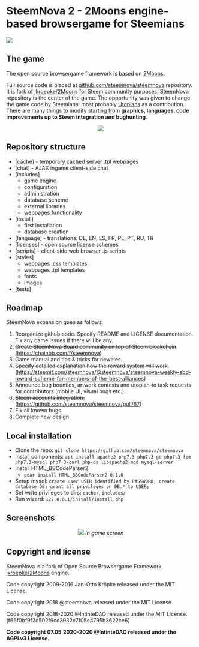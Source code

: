 # SteemNova 2 - 2Moons engine-based browsergame for Steemians

![](https://steemitimages.com/DQmNhKvcRhp5THpijqS45M18MiDpg1Cvc78Sv9rKCiJi5NJ/image.png)


## The game

The open source browsergame framework is based on [2Moons](https://gitter.im/2MoonsGame/Lobby/).

Full source code is placed at [github.com/steemnova/steemnova](https://github.com/steemnova/steemnova) repository. It is fork of [jkroepke/2Moons](https://github.com/jkroepke/2Moons) for Steem community purposes. SteemNova repository is the center of the game. The opportunity was given to change the game code by Steemians, most probably [Utopians](https://utopian.io/) as a contribution. There are many things to modify starting from **graphics, languages, code improvements up to Steem integration and bughunting**.

<p align="center">
<img src="https://www.steem.center/images/archive/5/55/20160814202358%21Steem_Logo.png">
</p>


## Repository structure

- [cache] - temporary cached server .tpl webpages
- [chat] - AJAX ingame client-side chat
- [includes]
  - game engine
  - configuration
  - administration
  - database scheme
  - external libraries
  - webpages functionality
- [install]
  - first installation
  - database creation
- [language] - translations: DE, EN, ES, FR, PL, PT, RU, TR
- [licenses] - open source license schemes
- [scripts] - client-side web browser .js scripts
- [styles] 
  - webpages .css templates
  - webpages .tpl templates
  - fonts
  - images
- [tests]


## Roadmap

SteemNova expansion goes as follows:
1. ~~Reorganize github code. Specify README and LICENSE documentation~~. Fix any game issues if there will be any.
2. ~~Create SteemNova Board community on top of Steem blockchain~~. (https://chainbb.com/f/steemnova)
3. Game manual and tips & tricks for newbies.
4. ~~Specify detailed explanation how the reward system will work~~. (https://steemit.com/steemnova/@steemnova/steemnova-weekly-sbd-reward-scheme-for-members-of-the-best-alliances)
5. Announce bug bounties, artwork contests and utopian-io task requests for contributors (mobile UI, visual bugs etc.).
6. ~~Steem accounts integration.~~ (https://github.com/steemnova/steemnova/pull/67)
7. Fix all known bugs
8. Complete new design

## Local installation

- Clone the repo: `git clone https://github.com/steemnova/steemnova`
- Install components: `apt install apache2 php7.3 php7.3-gd php7.3-fpm php7.3-mysql php7.3-curl php-ds libapache2-mod mysql-server`
- Install HTML_BBCodeParser2
    - `pear install HTML_BBCodeParser2-0.1.0`
- Setup mysql: `create user USER identified by PASSWORD; create database DB; grant all privileges on DB.* to USER;`
- Set write privileges to dirs: `cache/`, `includes/`
- Run wizard: `127.0.0.1/install/install.php`

## Screenshots

<p align="center">
<img src="https://user-images.githubusercontent.com/56807194/69483643-10b60100-0e2a-11ea-826f-d657bcceb40a.png">
  <i>In game screen</i>
</p>

## Copyright and license

SteemNova is a fork of Open Source Browsergame Framework [jkroepke/2Moons](https://github.com/jkroepke/2Moons) engine.

Code copyright 2009-2016 Jan-Otto Kröpke released under the MIT License.

Code copyright 2018 @steemnova released under the MIT License.

Code copyright 2018-2020 @IntinteDAO released under the MIT License. (f66f0bf9f2d502f9cc3932e7f05e4795b3622ce6)

**Code copyright 07.05.2020-2020 @IntinteDAO released under the AGPLv3 License.**
